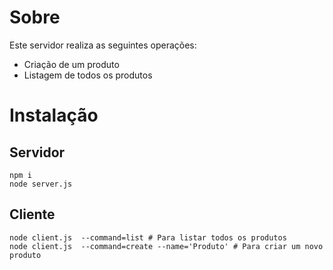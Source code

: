 # Sobre
Este servidor realiza as seguintes operações:
 * Criação de um produto
 * Listagem de todos os produtos

# Instalação

## Servidor

```
npm i
node server.js
```
## Cliente

```
node client.js  --command=list # Para listar todos os produtos
node client.js  --command=create --name='Produto' # Para criar um novo produto
```
